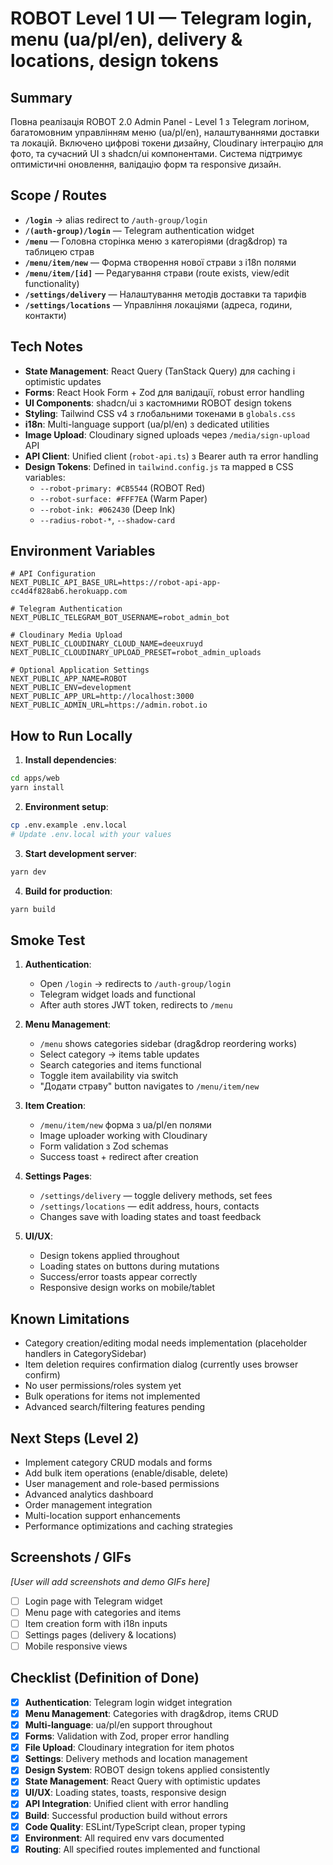 # ROBOT Level 1 UI — Telegram login, menu (ua/pl/en), delivery & locations, design tokens

## Summary

Повна реалізація ROBOT 2.0 Admin Panel - Level 1 з Telegram логіном, багатомовним управлінням меню (ua/pl/en), налаштуваннями доставки та локацій. Включено цифрові токени дизайну, Cloudinary інтеграцію для фото, та сучасний UI з shadcn/ui компонентами. Система підтримує оптимістичні оновлення, валідацію форм та responsive дизайн.

## Scope / Routes

- **`/login`** → alias redirect to `/auth-group/login`
- **`/(auth-group)/login`** — Telegram authentication widget
- **`/menu`** — Головна сторінка меню з категоріями (drag&drop) та таблицею страв
- **`/menu/item/new`** — Форма створення нової страви з i18n полями
- **`/menu/item/[id]`** — Редагування страви (route exists, view/edit functionality)
- **`/settings/delivery`** — Налаштування методів доставки та тарифів
- **`/settings/locations`** — Управління локаціями (адреса, години, контакти)

## Tech Notes

- **State Management**: React Query (TanStack Query) для caching і optimistic updates
- **Forms**: React Hook Form + Zod для валідації, robust error handling
- **UI Components**: shadcn/ui з кастомними ROBOT design tokens
- **Styling**: Tailwind CSS v4 з глобальними токенами в `globals.css`
- **i18n**: Multi-language support (ua/pl/en) з dedicated utilities
- **Image Upload**: Cloudinary signed uploads через `/media/sign-upload` API
- **API Client**: Unified client (`robot-api.ts`) з Bearer auth та error handling
- **Design Tokens**: Defined in `tailwind.config.js` та mapped в CSS variables:
  - `--robot-primary: #CB5544` (ROBOT Red)
  - `--robot-surface: #FFF7EA` (Warm Paper)  
  - `--robot-ink: #062430` (Deep Ink)
  - `--radius-robot-*`, `--shadow-card`

## Environment Variables

```env
# API Configuration
NEXT_PUBLIC_API_BASE_URL=https://robot-api-app-cc4d4f828ab6.herokuapp.com

# Telegram Authentication  
NEXT_PUBLIC_TELEGRAM_BOT_USERNAME=robot_admin_bot

# Cloudinary Media Upload
NEXT_PUBLIC_CLOUDINARY_CLOUD_NAME=deeuxruyd
NEXT_PUBLIC_CLOUDINARY_UPLOAD_PRESET=robot_admin_uploads

# Optional Application Settings
NEXT_PUBLIC_APP_NAME=ROBOT
NEXT_PUBLIC_ENV=development
NEXT_PUBLIC_APP_URL=http://localhost:3000
NEXT_PUBLIC_ADMIN_URL=https://admin.robot.io
```

## How to Run Locally

1. **Install dependencies**:
```bash
cd apps/web
yarn install
```

2. **Environment setup**:
```bash
cp .env.example .env.local
# Update .env.local with your values
```

3. **Start development server**:
```bash
yarn dev
```

4. **Build for production**:
```bash
yarn build
```

## Smoke Test

1. **Authentication**: 
   - Open `/login` → redirects to `/auth-group/login`
   - Telegram widget loads and functional
   - After auth stores JWT token, redirects to `/menu`

2. **Menu Management**:
   - `/menu` shows categories sidebar (drag&drop reordering works)
   - Select category → items table updates
   - Search categories and items functional
   - Toggle item availability via switch
   - "Додати страву" button navigates to `/menu/item/new`

3. **Item Creation**:
   - `/menu/item/new` форма з ua/pl/en полями
   - Image uploader working with Cloudinary
   - Form validation з Zod schemas  
   - Success toast + redirect after creation

4. **Settings Pages**:
   - `/settings/delivery` — toggle delivery methods, set fees
   - `/settings/locations` — edit address, hours, contacts
   - Changes save with loading states and toast feedback

5. **UI/UX**:
   - Design tokens applied throughout
   - Loading states on buttons during mutations
   - Success/error toasts appear correctly
   - Responsive design works on mobile/tablet

## Known Limitations

- Category creation/editing modal needs implementation (placeholder handlers in CategorySidebar)
- Item deletion requires confirmation dialog (currently uses browser confirm)
- No user permissions/roles system yet
- Bulk operations for items not implemented
- Advanced search/filtering features pending

## Next Steps (Level 2)

- Implement category CRUD modals and forms
- Add bulk item operations (enable/disable, delete)  
- User management and role-based permissions
- Advanced analytics dashboard
- Order management integration
- Multi-location support enhancements
- Performance optimizations and caching strategies

## Screenshots / GIFs

_[User will add screenshots and demo GIFs here]_

- [ ] Login page with Telegram widget
- [ ] Menu page with categories and items
- [ ] Item creation form with i18n inputs
- [ ] Settings pages (delivery & locations)
- [ ] Mobile responsive views

## Checklist (Definition of Done)

- [x] **Authentication**: Telegram login widget integration
- [x] **Menu Management**: Categories with drag&drop, items CRUD
- [x] **Multi-language**: ua/pl/en support throughout
- [x] **Forms**: Validation with Zod, proper error handling
- [x] **File Upload**: Cloudinary integration for item photos
- [x] **Settings**: Delivery methods and location management
- [x] **Design System**: ROBOT design tokens applied consistently
- [x] **State Management**: React Query with optimistic updates
- [x] **UI/UX**: Loading states, toasts, responsive design
- [x] **API Integration**: Unified client with error handling
- [x] **Build**: Successful production build without errors
- [x] **Code Quality**: ESLint/TypeScript clean, proper typing
- [x] **Environment**: All required env vars documented
- [x] **Routing**: All specified routes implemented and functional